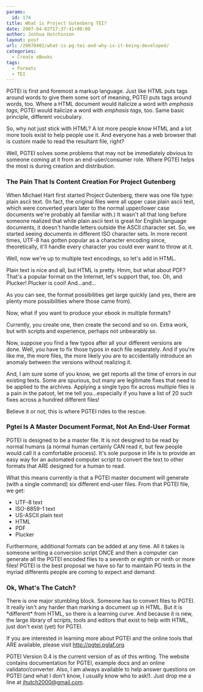 ```yaml
---
params:
  id: 174
title: What is Project Gutenberg TEI?
date: 2007-04-02T17:37:41+00:00
author: Joshua Hutchinson
layout: post
url: /20070402/what-is-pg-tei-and-why-is-it-being-developed/
categories:
  - Create eBooks
tags:
  - Formats
  - TEI
---
```

PGTEI is first and foremost a markup language. Just like HTML puts tags around words to give them some sort of meaning, PGTEI puts tags around words, too. Where a HTML document would italicize a word with <em>_emphasis tags_</em>, PGTEI would italicize a word with <emph>_emphasis tags_</emph>, too. Same basic principle, different vocubulary.

So, why not just stick with HTML? A lot more people know HTML and a lot more tools exist to help people use it. And everyone has a web browser that is custom made to read the resultant file, right?

Well, PGTEI solves some problems that may not be immediately obvious to someone coming at it from an end-user/consumer role. Where PGTEI helps the most is during creation and distribution.

### The Pain That Is Content Creation For Project Gutenberg

When Michael Hart first started Project Gutenberg, there was one file type: plain ascii text. (In fact, the original files were all upper case plain ascii text, which were converted years later to the normal upper/lower case documents we're probably all familiar with.) It wasn't all that long before someone realized that while plain ascii text is great for English language documents, it doesn't handle letters outside the ASCII character set. So, we started seeing documents in different ISO character sets. In more recent times, UTF-8 has gotten popular as a character encoding since, theoretically, it'll handle every character you could ever want to throw at it.

<!--more-->

Well, now we're up to multiple text encodings, so let's add in HTML.

Plain text is nice and all, but HTML is pretty. Hmm, but what about PDF? That's a popular format on the Internet, let's support that, too. Oh, and Plucker! Plucker is cool! And...and...

As you can see, the format possibilities get large quickly (and yes, there are plenty more possibilities where those came from).

Now, what if you want to produce your ebook in multiple formats?

Currently, you create one, then create the second and so on. Extra work, but with scripts and experience, perhaps not unbearably so.

Now, suppose you find a few typos after all your different versions are done. Well, you have to fix those typos in each file separately. And if you're like me, the more files, the more likely you are to accidentally introduce an anomaly between the versions without realizing it.

And, I am sure some of you know, we get reports all the time of errors in our existing texts. Some are spurious, but many are legitimate fixes that need to be applied to the archives. Applying a single typo fix across multiple files is a pain in the patoot, let me tell you...especially if you have a list of 20 such fixes across a hundred different files!

Believe it or not, this is where PGTEI rides to the rescue.

### Pgtei Is A Master Document Format, Not An End-User Format

PGTEI is designed to be a master file. It is not designed to be read by normal humans (a normal human certainly CAN read it, but few people would call it a comfortable process). It's sole purpose in life is to provide an easy way for an automated computer script to convert the text to other formats that ARE designed for a human to read.

What this means currently is that a PGTEI master document will generate (with a single command) six different end-user files. From that PGTEI file, we get:

  * UTF-8 text
  * ISO-8859-1 text
  * US-ASCII plain text
  * HTML
  * PDF
  * Plucker

Furthermore, additional formats can be added at any time. All it takes is someone writing a conversion script ONCE and then a computer can generate all the PGTEI encoded files to a seventh or eighth or ninth or more files! PGTEI is the best proposal we have so far to maintain PG texts in the myriad differents people are coming to expect and demand.

### Ok, What's The Catch?

There is one major stumbling block. Someone has to convert files to PGTEI. It really isn't any harder than marking a document up in HTML. But it is \*different\* from HTML, so there is a learning curve. And because it is new, the large library of scripts, tools and editors that exist to help with HTML, just don't exist (yet) for PGTEI.

If you are interested in learning more about PGTEI and the online tools that ARE available, please visit <http://pgtei.pglaf.org>

PGTEI Version 0.4 is the current version of as of this writing. The website contains documentation for PGTEI, example docs and an online validator/converter. Also, I am always available to help answer questions on PGTEI (and what I don't know, I usually know who to ask!). Just drop me a line at jhutch2000@gmail.com.

